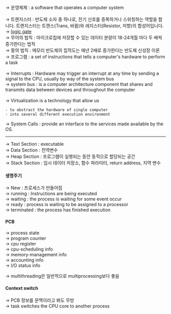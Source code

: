 &rarr; 운영체제 : a software that operates a computer system<br>  
&rarr; 트랜지스터 : 반도체 소자 중 하나로, 전기 신호를 증폭하거나 스위칭하는 역할을 합니다. 트랜지스터는 트랜스(Trans, 바뀜)와 레지스터(Resistor, 저항)의 합성어입니다.<br>
&rarr; [logic gate](https://www.geeksforgeeks.org/realization-of-logic-gate-using-universal-gates/)<br>
&rarr; 무어의 법칙 : 마이크로칩에 저장할 수 있는 데이터 분량이 18-24개월 마다 두 배씩 증가한다는 법칙<br>
&rarr; 황의 법칙 : 메모리 반도체의 집적도는 매년 2배로 증가한다는 반도체 신성장 이론<br>
&rarr; 프로그램 : a set of instructions that tells a computer's hardware to perform a task<br>    
&rarr; Interrupts : Hardware may trigger an interrupt at any time by sending a signal to the CPU, usually by way of the system bus  <br>
&rarr; system bus : is a computer architecture component that shares and transmits data between devices and throughout the computer <br>  
&rarr; Virtualization is a technology that allow us<br>
```
- to abstract the hardware of single computer
- into several different execution environment
```
&rarr; System Calls : provide an interface to the services made available by the OS.<br>

----
&rarr; Text Section : executable<br>
&rarr; Data Section : 전역변수<br>
&rarr; Heap Section : 프로그램이 실행되는 동안 동적으로 할당되는 공간<br>
&rarr; Stack Section : 임시 데이터 저장소, 함수 파라미터, return address, 지역 변수<br>

#### 생명주기<br>
&rarr; New : 프로세스가 만들어짐<br>
&rarr; running : Instructions are being executed<br>
&rarr; waiting : the process is waiting for some event occur<br>
&rarr; ready : process is waiting to be assigned to a processor<br>
&rarr; terminated : the process has finished execution<br>

#### PCB<br>
&rarr; process state<br>
&rarr; program counter<br>
&rarr; cpu register<br>
&rarr; cpu-scheduling info<br>
&rarr; memory-management info<br>
&rarr; accounting info<br>
&rarr; I/O status info<br>

&rarr; multithreading은 일반적으로 multiprocessing보다 좋음<br>

#### Context switch<br>
&rarr; PCB 정보를 문맥이라고 봐도 무방<br>
&rarr; task switches the CPU core to another process<br>
